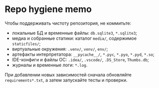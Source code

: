 # Repo hygiene memo

Чтобы поддерживать чистоту репозитория, не коммитьте:

- локальные БД и временные файлы: `db.sqlite3`, `*.sqlite3`;
- медиа и собранные статики: каталог `media/`, содержимое `staticfiles/`;
- виртуальные окружения: `.venv/`, `venv/`, `env/`;
- артефакты интерпретатора: `__pycache__/`, `*.pyc`, `*.pyo`, `*.pyd`, `*.so`;
- IDE-конфиги и файлы ОС: `.idea/`, `.vscode/`, `.DS_Store`, `Thumbs.db`;
- журналы и временные логи: `*.log`.

При добавлении новых зависимостей сначала обновляйте `requirements*.txt`, а затем запускайте тесты и проверки.
